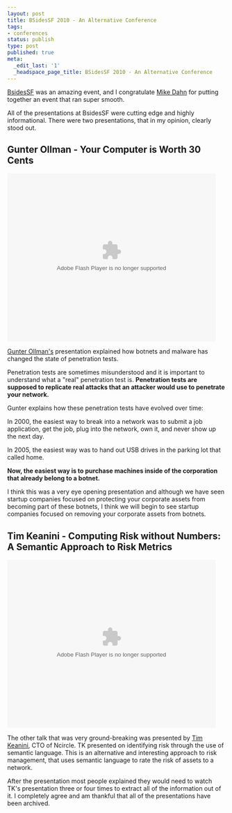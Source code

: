 ```yaml
---
layout: post
title: BSidesSF 2010 - An Alternative Conference
tags:
- conferences
status: publish
type: post
published: true
meta:
  _edit_last: '1'
  _headspace_page_title: BSidesSF 2010 - An Alternative Conference
---
```

[BsidesSF](/blog/2010/03/no-one-cares-about-security/) was an amazing event, and I congratulate [Mike Dahn](http://chaordicmind.com/blog/) for putting together an event that ran super smooth.

All of the presentations at BsidesSF were cutting edge and highly informational. There were two presentations, that in my opinion, clearly stood out.

## Gunter Ollman - Your Computer is Worth 30 Cents

<object id="utv976791" classid="clsid:d27cdb6e-ae6d-11cf-96b8-444553540000" width="480" height="386" codebase="http://download.macromedia.com/pub/shockwave/cabs/flash/swflash.cab#version=6,0,40,0"><param name="name" value="utv_n_822368" /><param name="flashvars" value="loc=%2F&amp;autoplay=false&amp;vid=5161459" /><param name="allowfullscreen" value="true" /><param name="allowscriptaccess" value="always" /><param name="src" value="http://www.ustream.tv/flash/video/5161459" /><embed id="utv976791" type="application/x-shockwave-flash" width="480" height="386" src="http://www.ustream.tv/flash/video/5161459" allowscriptaccess="always" allowfullscreen="true" flashvars="loc=%2F&amp;autoplay=false&amp;vid=5161459" name="utv_n_822368"> </embed></object>

[Gunter Ollman's](http://technicalinfodotnet.blogspot.com) presentation explained how botnets and malware has changed the state of penetration tests.

Penetration tests are sometimes misunderstood and it is important to understand what a "real" penetration test is. **Penetration tests are supposed to replicate real attacks that an attacker would use to penetrate your network.**

Gunter explains how these penetration tests have evolved over time:

In 2000, the easiest way to break into a network was to submit a job application, get the job, plug into the network, own it, and never show up the next day.

In 2005, the easiest way was to hand out USB drives in the parking lot that called home.

**Now, the easiest way is to purchase machines inside of the corporation that already belong to a botnet.**

I think this was a very eye opening presentation and although we have seen startup companies focused on  protecting your corporate assets from becoming part of these botnets, I think we will begin to see startup companies focused on removing your corporate assets from botnets.

## Tim Keanini - Computing Risk without Numbers:  A Semantic  Approach to Risk Metrics

<object id="utv731551" classid="clsid:d27cdb6e-ae6d-11cf-96b8-444553540000" width="480" height="386" codebase="http://download.macromedia.com/pub/shockwave/cabs/flash/swflash.cab#version=6,0,40,0"><param name="name" value="utv_n_930016" /><param name="flashvars" value="loc=%2F&amp;autoplay=false&amp;vid=5160461" /><param name="allowfullscreen" value="true" /><param name="allowscriptaccess" value="always" /><param name="src" value="http://www.ustream.tv/flash/video/5160461" /><embed id="utv731551" type="application/x-shockwave-flash" width="480" height="386" src="http://www.ustream.tv/flash/video/5160461" allowscriptaccess="always" allowfullscreen="true" flashvars="loc=%2F&amp;autoplay=false&amp;vid=5160461" name="utv_n_930016"></embed></object>

The other talk that was very ground-breaking was presented by [Tim Keanini](http://blog.ncircle.com/blogs/patterns/), CTO of Ncircle. TK presented on identifying risk through the use of semantic language. This is an alternative and interesting approach to risk management, that uses semantic language to rate the risk of assets to a network.

After the presentation most people explained they would need to watch TK's presentation three or four times to extract all of the information out of it. I completely agree and am thankful that all of the presentations have been archived.


